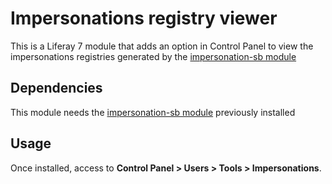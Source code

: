 # Impersonations registry viewer

This is a Liferay 7 module that adds an option in Control Panel to view the impersonations registries generated by the [impersonation-sb module](https://github.com/carlosdurannet/impersonation-sb)


## Dependencies

This module needs the [impersonation-sb module](https://github.com/carlosdurannet/impersonation-sb) previously installed

## Usage
Once installed, access to **Control Panel > Users > Tools > Impersonations**.